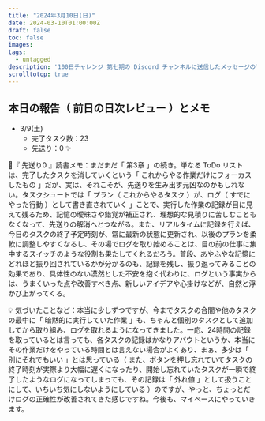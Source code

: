 ```yaml
---
title: "2024年3月10日(日)"
date: 2024-03-10T01:00:00Z
draft: false
toc: false
images:
tags: 
  - untagged
description: '100日チャレンジ 第七期の Discord チャンネルに送信したメッセージのアーカイブ'
scrolltotop: true
---
```


## 本日の報告（ 前日の日次レビュー ）とメモ

- 3/9(土)
  - 完了タスク数：23
  - 先送り：0 ✨

🔖『 先送り0 』読書メモ：まだまだ「 第3章 」の続き。単なる ToDo リストは、完了したタスクを消していくという「 これからやる作業だけにフォーカスしたもの 」だが、実は、それこそが、先送りを生み出す元凶なのかもしれない。タスクシュートでは「 プラン（ これからやるタスク ）が、ログ（ すでにやった行動 ）として書き直されていく 」ことで、実行した作業の記録が目に見えて残るため、記憶の曖昧さや錯覚が補正され、理想的な見積りに苦しむこともなくなって、先送りの解消へとつながる。また、リアルタイムに記録を行えば、今日のタスクの終了予定時刻が、常に最新の状態に更新され、以後のプランを柔軟に調整しやすくなるし、その場でログを取り始めることは、目の前の仕事に集中するスイッチのような役割も果たしてくれるだろう。普段、あやふやな記憶にどれほど振り回されているかが分かるのも、記録を残し、振り返ってみることの効果であり、具体性のない漠然とした不安を抱く代わりに、ログという事実からは、うまくいった点や改善すべき点、新しいアイデアや心掛けなどが、自然と浮かび上がってくる。

💡 気づいたことなど：本当に少しずつですが、今までタスクの合間や他のタスクの最中に「 暗黙的に実行していた作業 」も、ちゃんと個別のタスクとして追加してから取り組み、ログを取れるようになってきました。一応、24時間の記録を取っているとは言っても、各タスクの記録はかなりアバウトというか、本当にその作業だけをやっている時間とは言えない場合がよくあり、まぁ、多少は「 別にそれでもいい 」とは思っている（ また、ボタンを押し忘れていてタスクの終了時刻が実際より大幅に遅くになったり、開始し忘れていたタスクが一瞬で終了したようなログになってしまっても、その記録は「 外れ値 」として扱うことにして、いちいち気にしないようにしている ）のですが、やっと、ちょっとだけログの正確性が改善されてきた感じですね。今後も、マイペースにやっていきます。
